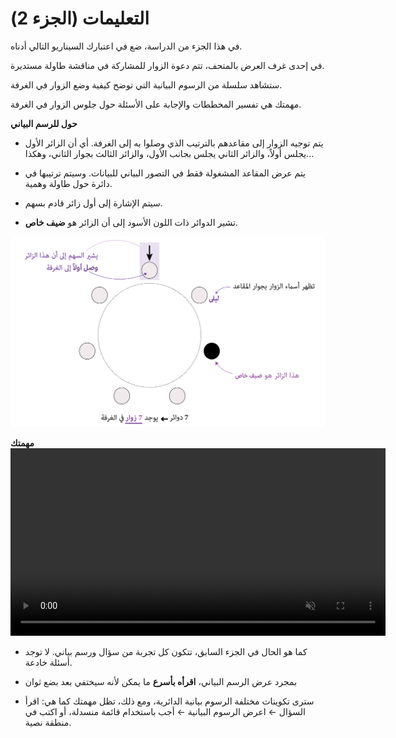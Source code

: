 # التعليمات (الجزء 2)

في هذا الجزء من الدراسة، ضع في اعتبارك السيناريو التالي أدناه.

<div class="hover-box">

في إحدى غرف العرض بالمتحف، تتم دعوة الزوار للمشاركة في مناقشة طاولة مستديرة.

ستشاهد سلسلة من الرسوم البيانية التي توضح كيفية وضع الزوار في الغرفة.

مهمتك هي تفسير المخططات والإجابة على الأسئلة حول جلوس الزوار في الغرفة.

</div>

<!-- -------------------------------------------- -->
<div class="highlight-box"><b> حول للرسم البياني</b></div>
<!-- <div class="highlight-box"><b> حول للرسم البياني الدائري</b></div> -->

- يتم توجيه الزوار إلى مقاعدهم بالترتيب الذي وصلوا به إلى الغرفة. أي أن الزائر الأول يجلس أولاً، والزائر الثاني يجلس بجانب الأول، والزائر الثالث بجوار الثاني، وهكذا...

- يتم عرض المقاعد المشغولة فقط في التصور البياني للبيانات. وسيتم ترتيبها في دائرة حول طاولة وهمية.

- سيتم الإشارة إلى أول زائر قادم بسهم.

- تشير الدوائر ذات اللون الأسود إلى أن الزائر هو **ضيف خاص**.

![Radial chart used in this study](ar/radial/intro-radial-ex.png)


<!-- -------------------------------------------- -->
<div class="highlight-box"><b> مهمتك </b></div>

<div style="text-align: center;">
  <video width="600" controls autoplay loop muted><source src="ar/radial/intro-radial-task.mp4" type="video/mp4"></video>
</div>

- كما هو الحال في الجزء السابق، تتكون كل تجربة من سؤال ورسم بياني.
 لا توجد أسئلة خادعة.

- بمجرد عرض الرسم البياني، **اقرأه بأسرع** ما يمكن لأنه سيختفي بعد بضع ثوان

- سترى تكوينات مختلفة الرسوم بيانية الدائرية، ومع ذلك، تظل مهمتك كما هي:
 اقرأ السؤال ← اعرض الرسوم البيانية ← أجب باستخدام قائمة منسدلة، أو اكتب في منطقة نصية.